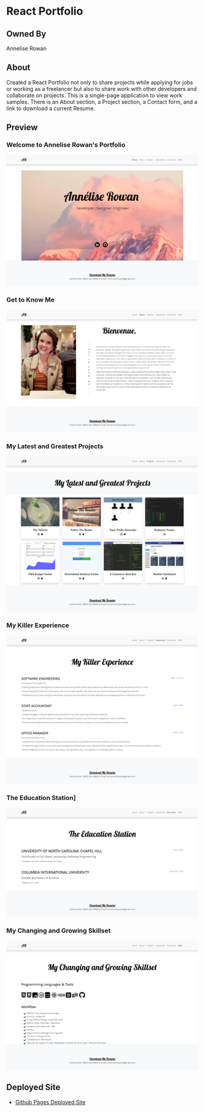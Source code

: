# React Portfolio

## Owned By

Annelise Rowan

## About

Created a React Portfolio not only to share projects while applying for jobs or working as a freelancer but also to share work with other developers and collaborate on projects. This is a single-page application to view work samples. There is an About section, a Project section, a Contact form, and a link to download a current Resume. 

## Preview

### Welcome to Annelise Rowan's Portfolio
![Welcome to Annelise Rowan's Portfolio](./Assets/Home.png)
### Get to Know Me
![Get to Know Me](./Assets/About.png)
### My Latest and Greatest Projects
![My Latest and Greatest Projects](./Assets/Projects.png)
### My Killer Experience
![My Killer Experience](./Assets/Experience.png)
### The Education Station]
![The Education Station](./Assets/Education.png)
### My Changing and Growing Skillset
![My Changing and Growing Skillset](./Assets/Skills.png)

## Deployed Site

* [Github Pages Deployed Site](https://anneliserowan.github.io/react-portfolio/)
